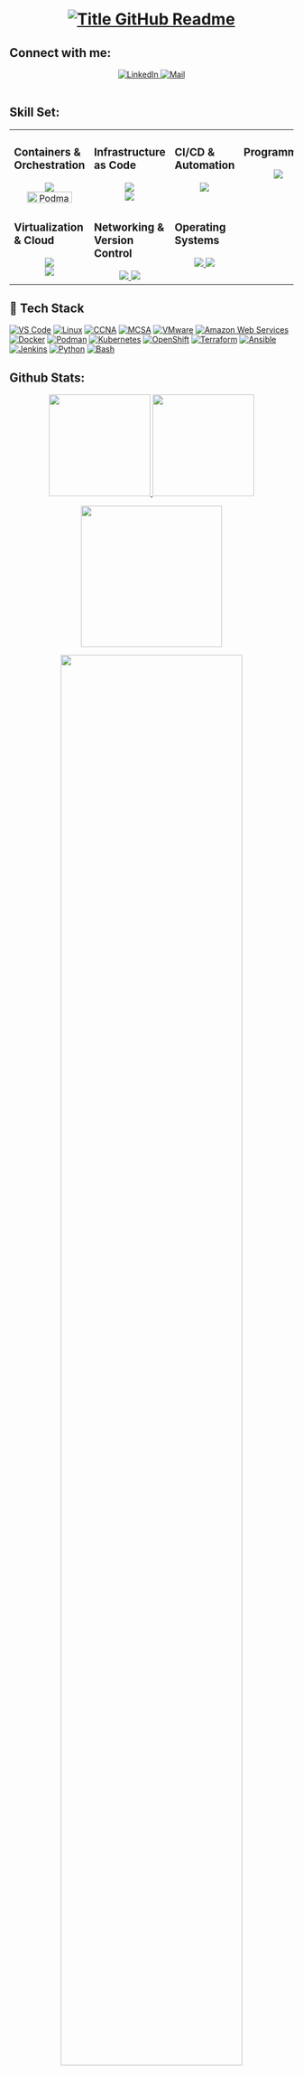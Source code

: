 <h1 style="text-align: center;">
  <a href="https://git.io/typing-svg" target="_blank">
    <img src="https://readme-typing-svg.herokuapp.com?font=Inter&weight=800&size=30&duration=3000&pause=250&multiline=true&width=650&height=140&lines=%24+whoami;Abdulrahman+Elsherif;DevOps+Enginner;(CKA,RHCSA,RHCE,AWS)+Certified" alt="Title GitHub Readme" />
  </a>
</h1>

## Connect with me:
<div align="center">
   <a href="https://www.linkedin.com/in/abdulrahmanelgohary/" target="_blank">
      <img src="https://img.shields.io/badge/LinkedIn-Abdulrahman-informational?style=flat-square&logo=linkedin&logoColor=white" alt="LinkedIn">
   </a>
   <a href="mailto:business.antler474@passinbox.com?subject=Hey!">
      <img src="https://img.shields.io/badge/Gmail-abdulrahmanelgohary101@gmail.com-informational?style=flat-square&color=EA4335&logo=gmail&logoColor=white" alt="Mail">
   </a>
</div>

<br>

## Skill Set:

<table><tr><td valign="top" width="30%">

### Containers & Orchestration  
<a href="https://github.com/yourprofile">
<div align="center">  
       <img src="https://skillicons.dev/icons?i=docker,kubernetes,openshift&perline=3" /> 
       <br>
       <img src="https://raw.githubusercontent.com/containers/podman/main/logo/podman-logo.png" alt="Podman" width="80" height="20"/>

</div>
</a>
</td><td valign="top" width="25%">

### Infrastructure as Code
<a href="https://github.com/yourprofile">
<div align="center">  
       <img src="https://skillicons.dev/icons?i=terraform,ansible&perline=2" /> 
        <br>
       <img src="https://img.shields.io/badge/ArgoCD-FF4F8B.svg?logo=argo&logoColor=white" />
</div>
</a>
</td><td valign="top" width="25%">

### CI/CD & Automation  
<a href="https://github.com/yourprofile">
<div align="center">  
       <img src="https://skillicons.dev/icons?i=jenkins&perline=1" /> 
</div>
</a>
</td><td valign="top" width="25%">

### Programming                  
<a href="https://github.com/yourprofile">
<div align="center">  
       <img src="https://skillicons.dev/icons?i=python,bash&perline=2" /> 
</div>
</a>
</td></tr>

<tr><td valign="top" width="25%">

  ### Virtualization & Cloud  
<a href="https://github.com/yourprofile">
<div align="center">  
       <img src="https://skillicons.dev/icons?i=aws&perline=1" /> 
       <br>
       <img src="https://img.shields.io/badge/VMware-607078.svg?logo=vmware&logoColor=black" />
</div>
</a>
</td><td valign="top" width="25%">

### Networking & Version Control
<a href="https://github.com/yourprofile">
<div align="center">  
       <img src="https://skillicons.dev/icons?i=git&perline=1" /> 
       <img src="https://img.shields.io/badge/MCSA-0078D6.svg?logo=microsoft&logoColor=white" />
</div>
</a>
</td><td valign="top" width="25%">

### Operating Systems  
<a href="https://github.com/yourprofile">
<div align="center">  
     <img src="https://skillicons.dev/icons?i=linux&perline=1" /> 
     <img src="https://skillicons.dev/icons?i=redhat&perline=1" /> 
</div>
</a>
</td></tr>
</table>


<h2>🚀 Tech Stack</h2>
<a href="#"><img alt="VS Code" src="https://img.shields.io/badge/VS%20Code-007ACC.svg?logo=visualstudiocode&logoColor=white"></a>
<a href="#"><img alt="Linux" src="https://img.shields.io/badge/Linux-FCC624.svg?logo=linux&logoColor=black"></a>
<a href="#"><img alt="CCNA" src="https://img.shields.io/badge/CCNA-1BA0D7.svg?logo=cisco&logoColor=white"></a>
<a href="#"><img alt="MCSA" src="https://img.shields.io/badge/MCSA-0078D6.svg?logo=microsoft&logoColor=white"></a>
<a href="#"><img alt="VMware" src="https://img.shields.io/badge/VMware-607078.svg?logo=vmware&logoColor=white"></a>
<a href="#"><img alt="Amazon Web Services" src="https://img.shields.io/badge/AWS-232F3E.svg?logo=amazonaws&logoColor=white"></a>
<a href="#"><img alt="Docker" src="https://img.shields.io/badge/Docker-2496ED.svg?logo=docker&logoColor=white"></a>
<a href="#"><img alt="Podman" src="https://img.shields.io/badge/Podman-892CA0.svg?logo=podman&logoColor=white"></a>
<a href="#"><img alt="Kubernetes" src="https://img.shields.io/badge/Kubernetes-326CE5.svg?logo=kubernetes&logoColor=white"></a>
<a href="#"><img alt="OpenShift" src="https://img.shields.io/badge/OpenShift-EE0000.svg?logo=red-hat-open-shift&logoColor=white"></a>
<a href="#"><img alt="Terraform" src="https://img.shields.io/badge/Terraform-623CE4.svg?logo=terraform&logoColor=white"></a>
<a href="#"><img alt="Ansible" src="https://img.shields.io/badge/Ansible-EE0000.svg?logo=ansible&logoColor=white"></a>
<a href="#"><img alt="Jenkins" src="https://img.shields.io/badge/Jenkins-D24939.svg?logo=jenkins&logoColor=white"></a>
<a href="#"><img alt="Python" src="https://img.shields.io/badge/Python-3776AB.svg?logo=python&logoColor=white"></a>
<a href="#"><img alt="Bash" src="https://img.shields.io/badge/Bash-4EAA25.svg?logo=gnubash&logoColor=white"></a>



## Github Stats:
<p align="center">
    <a href="https://github.com/abdulrahman-elgohary">
        <img height="180em" src="https://github-readme-stats-git-masterrstaa-rickstaa.vercel.app/api?username=abdulrahman-elgohary&show_icons=true&theme=onedark&include_all_commits=true&count_private=true&hide_border=true"/>
        <img height="180em" src="https://github-readme-stats-eight-theta.vercel.app/api/top-langs/?username=abdulrahman-elgohary&langs_count=12&layout=compact&langs_count=8&theme=onedark&include_all_commits=true&count_private=true&hide_border=true" />
    </a>
</p>
<!-- Activity Graph -->
<p align="center">
  <a href="https://github.com/abdulrahman-elgohary">
    <img height=250 src="https://github-readme-activity-graph.vercel.app/graph?username=abdulrahman-elgohary&bg_color=282c34&color=FDFD96&line=FDFD96&point=FFFFFF&area_color=79FE96&border_radius=24.5&title_color=FDFD96&border_radius=20px"/>
  </a> 
</p>


 <p align="center">
   <a href="https://github.com/abdulrahman-elgohary"> 
     <img width="80%" src="https://github-readme-streak-stats.herokuapp.com/?user=abdulrahman-elgohary&show_icons=true&locale=en&layout=demo&theme=Onedark&hide_border=true" /> 
   </a>  
 </p>

<br>

<div id="header" align="center">
  
  <p align="center"> <a href="https://github.com/ryo-ma/github-profile-trophy"><img src="https://github-profile-trophy.vercel.app/?username=abdulrahman-elgohary" alt="abdulrahman-elgohary" /></a> </p>
  
<p align="left"> <a href="https://twitter.com/" target="blank"><img src="https://img.shields.io/twitter/follow/?logo=twitter&style=for-the-badge" alt="" /></a> </p>

  <img src="https://komarev.com/ghpvc/?username=abdulrahman-elgohary&style=for-the-badge&color=orange" alt=""/>
</div>

<h2  align="center">💻 Check Out My Repos ⬇️ </h2>

#

<!--
**abdulrahman-elgohary/abdulrahman-elgohary** is a ✨ _special_ ✨ repository because its `README.md` (this file) appears on your GitHub profile.

Here are some ideas to get you started:

- 🔭 I’m currently working on ...
- 🌱 I’m currently learning ...
- 👯 I’m looking to collaborate on ...
- 🤔 I’m looking for help with ...
- 💬 Ask me about ...
- 📫 How to reach me: ...
- 😄 Pronouns: ...
- ⚡ Fun fact: ...
-->


